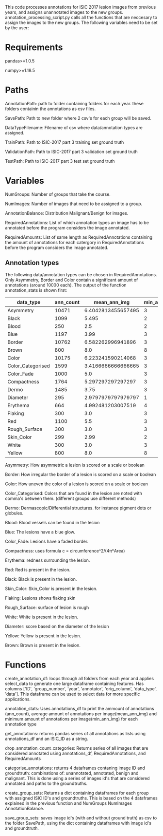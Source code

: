 This code processes annotations for ISIC 2017 lesion images from previous years, and assigns unannotated images to the new groups.
annotation_processing_script.py calls all the functions that are neccesary to assign the images to the new groups. The following
variables need to be set by the user:

# Requirements

pandas>=1.0.5

numpy>=1.18.5

# Paths 

AnnotationPath: path to folder containing folders for each year. these folders containin the annotations as csv files.

SavePath: Path to new folder where 2 csv's for each group will be saved. 

DataTypeFilename: Filename of csv where data/annotation types are assigned.

TrainPath: Path to ISIC-2017 part 3 training set ground truth

ValidationPath: Path to ISIC-2017 part 3 validation set ground truth

TestPath: Path to ISIC-2017 part 3 test set ground truth


# Variables

NumGroups: Number of groups that take the course.

NumImages: Number of images that need to be assigned to a group.

AnnotationBalance: Distribution Malignant/Benign for images. 

RequiredAnnotations: List of which annotation types an image has to be annotated before the program considers the image annotated.

RequiredAmounts: List of same length as RequiredAnnotations containing the amount of annotations for each catergory in RequiredAnnotations
                 before the program considers the image annotated.
                 
## Annotation types

The following data/annotation types can be chosen in RequiredAnnotations. Only Asymmetry, Border and Color contain a significant amount of annotations (around 10000 each). 
The output of the function annotation_stats is shown first:

|data_type|ann_count                    |mean_ann_img|min_ann_img                                  |
|---------|-----------------------------|------------|---------------------------------------------|
|Asymmetry|10471                        |6.4042813455657495|3                                            |
|Black    |1099                         |5.495       |2                                            |
|Blood    |250                          |2.5         |2                                            |
|Blue     |1197                         |3.99        |3                                            |
|Border   |10762                        |6.582262996941896|3                                            |
|Brown    |800                          |8.0         |8                                            |
|Color    |10175                        |6.223241590214068|3                                            |
|Color_Categorised|1599                         |3.4166666666666665|3                                            |
|Color_Fade|1000                         |5.0         |3                                            |
|Compactness|1764                         |5.297297297297297|3                                            |
|Dermo    |1485                         |3.75        |3                                            |
|Diameter |295                          |2.9797979797979797|1                                            |
|Erythema |664                          |4.992481203007519|4                                            |
|Flaking  |300                          |3.0         |3                                            |
|Red      |1100                         |5.5         |3                                            |
|Rough_Surface|300                          |3.0         |3                                            |
|Skin_Color|299                          |2.99        |2                                            |
|White    |300                          |3.0         |3                                            |
|Yellow   |800                          |8.0         |8                                            |


Asymmetry: How asymmetric a lesion is scored on a scale or boolean

Border: How irregular the border of a lesion is scored on a scale or boolean

Color: How uneven the color of a lesion is scored on a scale or boolean

Color_Categorised: Colors that are found in the lesion are noted with comma's between them. (different groups use different methods)

Dermo: Dermascopic/Differential structures. for instance pigment dots or globules.

Blood: Blood vessels can be found in the lesion

Blue: The lesions have a blue glow.

Color_Fade: Lesions have a faded border.

Compactness: uses formula c = circumference^2/(4π*Area)

Erythema: redness surrounding the lesion.

Red: Red is present in the lesion.

Black: Black is present in the lesion.

Skin_Color: Skin_Color is present in the lesion.

Flaking: Lesions shows flaking skin

Rough_Surface: surface of lesion is rough

White: White is present in the lesion.

Diameter: score based on the diameter of the lesion

Yellow: Yellow is present in the lesion.

Brown: Brown is present in the lesion.
              

# Functions

create_annotation_df:  loops through all folders from each year and applies select_data to generate one large dataframe containing
    features. Has columns ['ID', 'group_number', 'year', 'annotator', 'orig_column', 'data_type', 'data']. This dataframe can be 
    used to select data for more specific applications.

annotation_stats: Uses annotations_df to print the ammount of annotations (ann_count), average amount of annotations per image(mean_ann_img) 
and minimum amount of annotations per image(min_ann_img) for each annotation type

get_annotations: returns pandas series of all annotations as lists using annotations_df and an ISIC_ID as a string. 

drop_annotation_count_categories: Returns series of all images that are considered annotated using annotations_df, RequiredAnnotations, 
    and RequiredAmounts 
    
categorise_annotations: returns 4 dataframes contaning image ID and groundtruth: combinations of: unannotated, annotated, benign and malignant. 
    This is done using a series of images id's that are considered annotated and paths to the groundtruths.  

create_group_sets: Returns a dict containing dataframes for each group with assigned ISIC ID's and groundtruths. This is based on the 4 
    dataframes explained in the previous function and NumGroups NumImages AnnotationBalance.
    
save_group_sets: saves image id's (with and without ground truth) as csv to the folder SavePath, using the dict containing dataframes
    with image id's and groundtruth.
